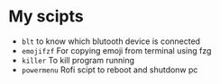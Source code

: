 # My scipts

- `blt`
  to know which blutooth device is connected
- `emojifzf`
  For copying emoji from terminal using fzg
- `killer`
  To kill program running
- `powermenu`
  Rofi scipt to reboot and shutdonw pc
